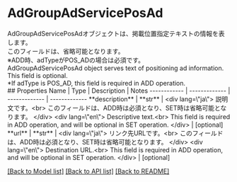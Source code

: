 # AdGroupAdServicePosAd

<div lang=\"ja\"> AdGroupAdServicePosAdオブジェクトは、掲載位置指定テキストの情報を表します。<br> このフィールドは、省略可能となります。<br> ※ADD時、adTypeがPOS_ADの場合は必須です。 </div> <div lang=\"en\"> AdGroupAdServicePosAd object serves text of positioning ad information.<br> This field is optional.<br> *If adType is POS_AD, this field is required in ADD operation. </div> 
## Properties
Name | Type | Description | Notes
------------ | ------------- | ------------- | -------------
**description** | **str** | &lt;div lang&#x3D;\&quot;ja\&quot;&gt; 説明文です。&lt;br&gt; このフィールドは、ADD時は必須となり、SET時は省略可能となります。 &lt;/div&gt; &lt;div lang&#x3D;\&quot;en\&quot;&gt; Descriptive text.&lt;br&gt; This field is required in ADD operation, and will be optional in SET operation. &lt;/div&gt;  | [optional] 
**url** | **str** | &lt;div lang&#x3D;\&quot;ja\&quot;&gt; リンク先URLです。&lt;br&gt; このフィールドは、ADD時は必須となり、SET時は省略可能となります。 &lt;/div&gt; &lt;div lang&#x3D;\&quot;en\&quot;&gt; Destination URL.&lt;br&gt; This field is required in ADD operation, and will be optional in SET operation. &lt;/div&gt;  | [optional] 

[[Back to Model list]](../README.md#documentation-for-models) [[Back to API list]](../README.md#documentation-for-api-endpoints) [[Back to README]](../README.md)


